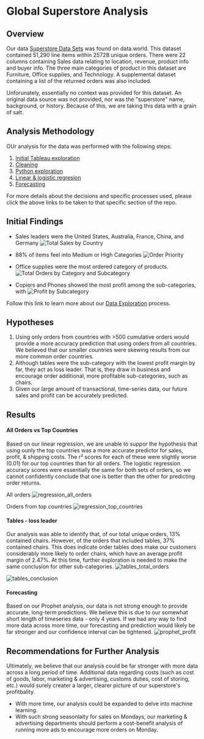 # Global Superstore Analysis

## Overview
Our data [Superstore Data Sets](https://data.world/tableauhelp/superstore-data-sets) was found on data.world. This dataset contained 51,290 line items within 25728 unique orders. There were 22 columns containing Sales data relating to location, revenue, product info and buyer info. The three main categories of product in this dataset are Furniture, Office supplies, and Technology. A supplemental dataset containing a list of the returned orders was also included.  

Unforunately, essentially no context was provided for this dataset. An original data source was not provided, nor was the "superstore" name, background, or history. Because of this, we are taking this data with a grain of salt.

## Analysis Methodology
OUr analysis for the data was performed with the following steps:
1. [Initial Tableau exploration](https://github.com/rachael-meinders/superstore/tree/main/tableau_exploration)
2. [Cleaning](https://github.com/rachael-meinders/superstore/tree/main/cleaning)
3. [Python exploration](https://github.com/rachael-meinders/superstore/tree/main/exploration)
4. [Linear & logistic regresion](https://github.com/rachael-meinders/superstore/tree/main/linear_logistic_regression)
5. [Forecasting](https://github.com/rachael-meinders/superstore/tree/main/prophet_analysis)

For more details about the decisions and specific processes used, please click the above links to be taken to that specific section of the repo.

## Initial Findings
- Sales leaders were the United States, Australia, France, China, and Germany
![Total Sales by Country](https://user-images.githubusercontent.com/90434010/157577466-2bcbc3d2-b31d-4284-b762-b191f0e69009.png)

- 88% of items feel into Medium or High Categories
![Order Priority](https://user-images.githubusercontent.com/90434010/157577645-037af8a9-07a6-402e-8e1c-3fce50160eff.PNG)

- Office supplies were the most ordered category of products.
![Total Orders by Category and Subcategory](https://user-images.githubusercontent.com/90434010/157577800-be12f882-4c8c-45b4-8a6d-f45d8e436690.png)

- Copiers and Phones showed the most profit among the sub-categories, with 
![Profit by Subcategory](https://user-images.githubusercontent.com/90434010/157577709-1aa8d741-1aa9-4395-bee1-8818494b684f.png)

Follow this link to learn more about our [Data Exploration](https://github.com/rachael-meinders/superstore/blob/main/exploration/README_exploration.md) process.

## Hypotheses
1. Using only orders from countries with >500 cumulative orders would provide a more accuracy prediction that using orders from all countries. We believed that our smaller countries were skewing results from our more common order countries.
2. Although tables were the sub-category with the lowest profit margin by far, they act as loss leader. That is, they draw in business and encourage order additional, more profitable sub-categories, such as chairs.
3. Given our large amount of transactional, time-series data, our future sales and profit can be accurately predicted.

## Results
#### All Orders vs Top Countries
Based on our linear regression, we are unable to suppor the hypothesis that using ounly the top countries was a more accurate predictor for sales, profit, & shipping costs. The r² scores for each of these were slightly worse (0.01) for our top countries than for all orders. The logistic regression accuracy scores were essentially the same for both sets of orders, so we cannot confidently conclude that one is better than the other for predicting order returns.

All orders
![regression_all_orders](https://user-images.githubusercontent.com/90879979/157745253-1be3b075-9d22-4f24-a67a-39b7f7babe54.png)

Orders from top countries
![regression_top_countries](https://user-images.githubusercontent.com/90879979/157745263-779ea85e-1682-476c-b721-2615df00ecc6.png)

#### Tables - loss leader
Our analysis was able to identify that, of our total unique orders, 13% contained chairs. However, of the orders that included tables, 37% contained chairs. This does indicate order tables does make our customers considerably more likely to order chairs, which have an average profit margin of 2.47%. At this time, further exploration is needed to make the same conclusion for other sub-categories.
![tables_total_orders](https://user-images.githubusercontent.com/90879979/157745283-27805c58-126c-49b0-bac1-93cd7b8e8489.png)

![tables_conclusion](https://user-images.githubusercontent.com/90879979/157745302-6fc9542b-494a-48af-a4a4-0639f093a6b2.png)

#### Forecasting
Based on our Prophet analysis, our data is not strong enough to provide accurate, long-term predictions. We believe this is due to our somewhat short length of timeseries data - only 4 years. If we had any way to find more data across more time, our forecasting and prediction would likely be far stronger and our confidence interval can be tightened.
![prophet_profit](https://user-images.githubusercontent.com/90879979/157745318-b6bdb8ff-5c7b-45a9-b5c3-90c6da5bbf29.png)

## Recommendations for Further Analysis
Ultimately, we believe that our analysis could be far stronger with more data across a long period of time. Additional data regarding costs (such as cost of goods, labor, marketing & advertising, customs duties, cost of storing, etc.) would surely creater a larger, clearer picture of our superstore's profitbality.
- With more time, our analysis could be expanded to delve into machine learning. 
- With such strong seasonlaity for sales on Mondays, our marketing & advertising departments should perform a cost-benefit analysis of running more ads to encourage more orders on Monday.
